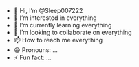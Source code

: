 - 👋 Hi, I’m @Sleep007222
- 👀 I’m interested in everything
- 🌱 I’m currently learning everything
- 💞️ I’m looking to collaborate on everything
- 📫 How to reach me everything
- 😄 Pronouns: ...
- ⚡ Fun fact: ...

<!---
Sleep007222/Sleep007222 is a ✨ special ✨ repository because its `README.md` (this file) appears on your GitHub profile.
You can click the Preview link to take a look at your changes.
--->

